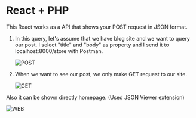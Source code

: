 # React + PHP

This React works as a API that shows your POST request in JSON format.

1. In this query, let's assume that we have blog site and we want to query our post. I select "title" and "body" as property and I send it to localhost:8000/store with Postman.
   

   ![POST](/imgs/post.png)

   

2. When we want to see our post, we only make GET request to our site. 
   

   ![GET](/imgs/get.png)

Also it can be shown directly homepage. (Used JSON Viewer extension)

![WEB](/imgs/web.png)